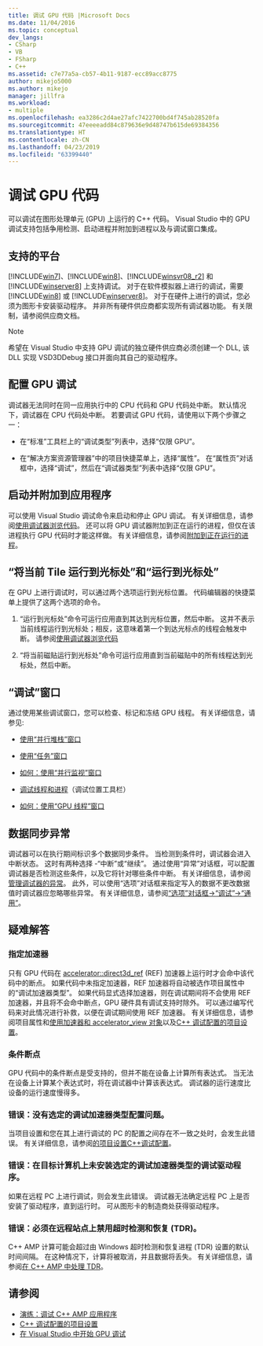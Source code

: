 ```yaml
---
title: 调试 GPU 代码 |Microsoft Docs
ms.date: 11/04/2016
ms.topic: conceptual
dev_langs:
- CSharp
- VB
- FSharp
- C++
ms.assetid: c7e77a5a-cb57-4b11-9187-ecc89acc8775
author: mikejo5000
ms.author: mikejo
manager: jillfra
ms.workload:
- multiple
ms.openlocfilehash: ea3286c2d4ae27afc7422700bd4f745ab28520fa
ms.sourcegitcommit: 47eeeeadd84c879636e9d48747b615de69384356
ms.translationtype: HT
ms.contentlocale: zh-CN
ms.lasthandoff: 04/23/2019
ms.locfileid: "63399440"
---
```

# <a name="debugging-gpu-code"></a>调试 GPU 代码
可以调试在图形处理单元 (GPU) 上运行的 C++ 代码。 Visual Studio 中的 GPU 调试支持包括争用检测、启动进程并附加到进程以及与调试窗口集成。

## <a name="supported-platforms"></a>支持的平台
 [!INCLUDE[win7](../debugger/includes/win7_md.md)]、[!INCLUDE[win8](../debugger/includes/win8_md.md)]、[!INCLUDE[winsvr08_r2](../debugger/includes/winsvr08_r2_md.md)] 和 [!INCLUDE[winserver8](../debugger/includes/winserver8_md.md)] 上支持调试。 对于在软件模拟器上进行的调试，需要 [!INCLUDE[win8](../debugger/includes/win8_md.md)] 或 [!INCLUDE[winserver8](../debugger/includes/winserver8_md.md)]。 对于在硬件上进行的调试，您必须为图形卡安装驱动程序。 并非所有硬件供应商都实现所有调试器功能。 有关限制，请参阅供应商文档。

> [!NOTE]
> 希望在 Visual Studio 中支持 GPU 调试的独立硬件供应商必须创建一个 DLL, 该 DLL 实现 VSD3DDebug 接口并面向其自己的驱动程序。

## <a name="configuring-gpu-debugging"></a>配置 GPU 调试
 调试器无法同时在同一应用执行中的 CPU 代码和 GPU 代码处中断。 默认情况下，调试器在 CPU 代码处中断。 若要调试 GPU 代码，请使用以下两个步骤之一：

- 在“标准”工具栏上的“调试类型”列表中，选择“仅限 GPU”。

- 在“解决方案资源管理器”中的项目快捷菜单上，选择“属性”。 在“属性页”对话框中，选择“调试”，然后在“调试器类型”列表中选择“仅限 GPU”。

## <a name="launching-and-attaching-to-applications"></a>启动并附加到应用程序
 可以使用 Visual Studio 调试命令来启动和停止 GPU 调试。 有关详细信息，请参阅[使用调试器浏览代码](../debugger/navigating-through-code-with-the-debugger.md)。 还可以将 GPU 调试器附加到正在运行的进程，但仅在该进程执行 GPU 代码时才能这样做。 有关详细信息，请参阅[附加到正在运行的进程](../debugger/attach-to-running-processes-with-the-visual-studio-debugger.md)。

## <a name="run-current-tile-to-cursor-and-run-to-cursor"></a>“将当前 Tile 运行到光标处”和“运行到光标处”
 在 GPU 上进行调试时，可以通过两个选项运行到光标位置。 代码编辑器的快捷菜单上提供了这两个选项的命令。

1. “运行到光标处”命令可运行应用直到其达到光标位置，然后中断。 这并不表示当前线程运行到光标处；相反，这意味着第一个到达光标点的线程会触发中断。 请参阅[使用调试器浏览代码](../debugger/navigating-through-code-with-the-debugger.md)

2. “将当前磁贴运行到光标处”命令可运行应用直到当前磁贴中的所有线程达到光标处，然后中断。

## <a name="debugging-windows"></a>“调试”窗口
 通过使用某些调试窗口，您可以检查、标记和冻结 GPU 线程。 有关详细信息，请参见:

- [使用“并行堆栈”窗口](../debugger/using-the-parallel-stacks-window.md)

- [使用“任务”窗口](../debugger/using-the-tasks-window.md)

- [如何：使用“并行监视”窗口](../debugger/how-to-use-the-parallel-watch-window.md)

- [调试线程和进程](../debugger/debug-threads-and-processes.md)（调试位置工具栏）

- [如何：使用“GPU 线程”窗口](../debugger/how-to-use-the-gpu-threads-window.md)

## <a name="data-synchronization-exceptions"></a>数据同步异常
 调试器可以在执行期间标识多个数据同步条件。 当检测到条件时，调试器会进入中断状态。 这时有两种选择 -“中断”或“继续”。 通过使用“异常”对话框，可以配置调试器是否检测这些条件，以及它将针对哪些条件中断。 有关详细信息，请参阅[管理调试器的异常](../debugger/managing-exceptions-with-the-debugger.md)。 此外，可以使用“选项”对话框来指定写入的数据不更改数据值时调试器应忽略哪些异常。 有关详细信息，请参阅[“选项”对话框→“调试”→“通用”](../debugger/general-debugging-options-dialog-box.md)。

## <a name="troubleshooting"></a>疑难解答

### <a name="specifying-an-accelerator"></a>指定加速器
 只有 GPU 代码在 [accelerator::direct3d_ref](/cpp/parallel/amp/reference/accelerator-class#direct3d_ref) (REF) 加速器上运行时才会命中该代码中的断点。 如果代码中未指定加速器，REF 加速器将自动被选作项目属性中的“调试加速器类型”。 如果代码显式选择加速器，则在调试期间将不会使用 REF 加速器，并且将不会命中断点，GPU 硬件具有调试支持时除外。 可以通过编写代码来对此情况进行补救，以便在调试期间使用 REF 加速器。 有关详细信息，请参阅项目属性和[使用加速器和 accelerator_view 对象](/cpp/parallel/amp/using-accelerator-and-accelerator-view-objects)以及[C++ 调试配置的项目设置](../debugger/project-settings-for-a-cpp-debug-configuration.md)。

### <a name="conditional-breakpoints"></a>条件断点
 GPU 代码中的条件断点是受支持的，但并不能在设备上计算所有表达式。 当无法在设备上计算某个表达式时，将在调试器中计算该表达式。 调试器的运行速度比设备的运行速度慢得多。

### <a name="error-there-is-a-configuration-issue-with-the-selected-debugging-accelerator-type"></a>错误：没有选定的调试加速器类型配置问题。
 当项目设置和您在其上进行调试的 PC 的配置之间存在不一致之处时，会发生此错误。 有关详细信息，请参阅[的项目设置C++调试配置](../debugger/project-settings-for-a-cpp-debug-configuration.md)。

### <a name="error-the-debug-driver-for-the-selected-debugging-accelerator-type-is-not-installed-on-the-target-machine"></a>错误：在目标计算机上未安装选定的调试加速器类型的调试驱动程序。
 如果在远程 PC 上进行调试，则会发生此错误。 调试器无法确定远程 PC 上是否安装了驱动程序，直到运行时。 可从图形卡的制造商处获得驱动程序。

### <a name="error-timeout-detection-and-recovery-tdr-must-be-disabled-at-the-remote-site"></a>错误：必须在远程站点上禁用超时检测和恢复 (TDR)。
 C++ AMP 计算可能会超过由 Windows 超时检测和恢复进程 (TDR) 设置的默认时间间隔。 在这种情况下，计算将被取消，并且数据将丢失。 有关详细信息，请参阅[在 C++ AMP 中处理 TDR](http://go.microsoft.com/fwlink/p/?LinkId=249154)。

## <a name="see-also"></a>请参阅
- [演练：调试 C++ AMP 应用程序](/cpp/parallel/amp/walkthrough-debugging-a-cpp-amp-application)
- [C++ 调试配置的项目设置](../debugger/project-settings-for-a-cpp-debug-configuration.md)
- [在 Visual Studio 中开始 GPU 调试](http://go.microsoft.com/fwlink/p/?LinkId=255381)